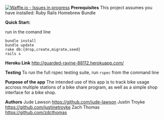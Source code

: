 [![Waffle.io - Issues in progress](https://badge.waffle.io/jude-lawson/bike-share.svg?columns=all)](http://waffle.io/jude-lawson/bike-share)
__Prerequisites__
This project assumes you have installed:
Ruby
Rails
Homebrew
Bundle

__Quick Start:__

run in the comand line
```
bundle install
bundle update
rake db:{drop,create,migrate,seed}
rails s
```
__Heroku Link__
http://guarded-ravine-88112.herokuapp.com/

__Testing__
To run the full rspec testing suite, run
```rspec```
from the command line

__Purpose of the app__
The intended use of this app is to track bike usage accross multiple stations of a bike share program,
as well as a simple shop interface for a bike shop.

__Authors__
Jude Lawson https://github.com/jude-lawson
Justin Troyke https://github.com/justinetroyke
Zach Thomas https://github.com/zdcthomas
